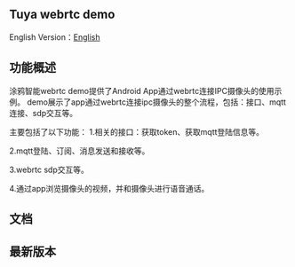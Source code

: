 ## Tuya webrtc demo


English Version：[English](README.md)


## 功能概述

涂鸦智能webrtc demo提供了Android App通过webrtc连接IPC摄像头的使用示例。
demo展示了app通过webrtc连接ipc摄像头的整个流程，包括：接口、mqtt连接、sdp交互等。

主要包括了以下功能：
1.相关的接口：获取token、获取mqtt登陆信息等。

2.mqtt登陆、订阅、消息发送和接收等。

3.webrtc sdp交互等。

4.通过app浏览摄像头的视频，并和摄像头进行语音通话。


## 文档


## 最新版本
